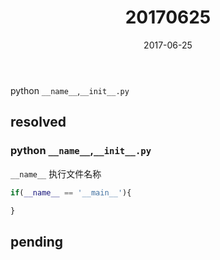 ﻿---
tags: ["daily","python"]
title: 20170625
date: 2017-06-25
category: 2017
toc: true
---
python `__name__`,`__init__.py`
<!--more-->

## resolved

### python `__name__`,`__init__.py`

`__name__` 执行文件名称

```python
if(__name__ == '__main__'){

}
```


## pending




